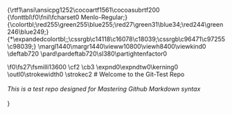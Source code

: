 {\rtf1\ansi\ansicpg1252\cocoartf1561\cocoasubrtf200
{\fonttbl\f0\fnil\fcharset0 Menlo-Regular;}
{\colortbl;\red255\green255\blue255;\red27\green31\blue34;\red244\green246\blue249;}
{\*\expandedcolortbl;;\cssrgb\c14118\c16078\c18039;\cssrgb\c96471\c97255\c98039;}
\margl1440\margr1440\vieww10800\viewh8400\viewkind0
\deftab720
\pard\pardeftab720\sl380\partightenfactor0

\f0\fs27\fsmilli13600 \cf2 \cb3 \expnd0\expndtw0\kerning0
\outl0\strokewidth0 \strokec2 # Welcome to the Git-Test Repo\
\
_This is a test repo designed for Mastering Github Markdown syntax_\
\
}